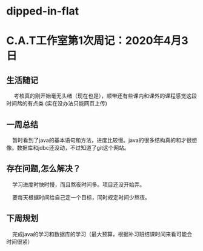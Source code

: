 # dipped-in-flat
# C.A.T工作室第1次周记：2020年4月3日

## 生活随记

     考核真的刚开始毫无头绪（现在也是），顺带还有些课内和课外的课程感觉这段时间熬的有点类
     (实在没办法只能网页上传)

## 一周总结

    暂时看到了java的基本语句和方法，进度比较慢。java的很多结构真的和才很想像。数据库和jdbc还没动，不过知道了git这个网站。

## 存在问题,怎么解决？

    学习进度时快时慢，而且熬夜时间多。项目还没开始弄。

    要每天根据时间给自己定一个目标，同时规定时间少熬夜。

## 下周规划

    完成java的学习和数据库的学习（最大预算，根据补习班结课时间来看可能会时间很紧）


